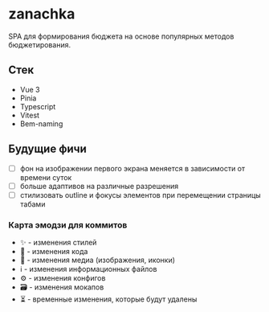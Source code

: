 # zanachka
SPA для формирования бюджета на основе популярных методов бюджетирования.

## Стек
- Vue 3
- Pinia
- Typescript
- Vitest
- Bem-naming

## Будущие фичи
- [ ] фон на изображении первого экрана меняется в зависимости от времени суток
- [ ] больше адаптивов на различные разрешения
- [ ] стилизовать outline и фокусы элементов при перемещении страницы табами

### Карта эмодзи для коммитов
- ✨ - изменения стилей
- 🌵 - изменения кода
- 🌌 - изменения медиа (изображения, иконки)
- ℹ️ - изменения информационных файлов
- ⚙️ - изменения конфигов
- 🗃 - изменения мокапов
- ⏳ - временные изменения, которые будут удалены
